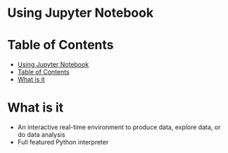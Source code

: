 # Using Jupyter Notebook

# Table of Contents

<!-- @import "[TOC]" {cmd="toc" depthFrom=1 depthTo=6 orderedList=false} -->

<!-- code_chunk_output -->

- [Using Jupyter Notebook](#using-jupyter-notebook)
- [Table of Contents](#table-of-contents)
- [What is it](#what-is-it)

<!-- /code_chunk_output -->

# What is it

- An interactive real-time environment to produce data, explore data, or do data analysis
- Full featured Python interpreter 


